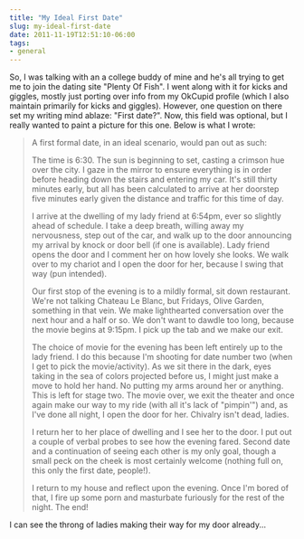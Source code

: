 ```yaml
---
title: "My Ideal First Date"
slug: my-ideal-first-date
date: 2011-11-19T12:51:10-06:00
tags:
- general
---
```

So, I was talking with an a college buddy of mine and he's all trying to get me to join the dating site "Plenty Of Fish". I went along with it for kicks and giggles, mostly just porting over info from my OkCupid profile (which I also maintain primarily for kicks and giggles). However, one question on there set my writing mind ablaze: "First date?". Now, this field was optional, but I really wanted to paint a picture for this one. Below is what I wrote:

> A first formal date, in an ideal scenario, would pan out as such:
> 
> The time is 6:30. The sun is beginning to set, casting a crimson hue over the city. I gaze in the mirror to ensure everything is in order before heading down the stairs and entering my car. It's still thirty minutes early, but all has been calculated to arrive at her doorstep five minutes early given the distance and traffic for this time of day.
> 
> I arrive at the dwelling of my lady friend at 6:54pm, ever so slightly ahead of schedule. I take a deep breath, willing away my nervousness, step out of the car, and walk up to the door announcing my arrival by knock or door bell (if one is available). Lady friend opens the door and I comment her on how lovely she looks. We walk over to my chariot and I open the door for her, because I swing that way (pun intended).
> 
> Our first stop of the evening is to a mildly formal, sit down restaurant. We're not talking Chateau Le Blanc, but Fridays, Olive Garden, something in that vein. We make lighthearted conversation over the next hour and a half or so. We don't want to dawdle too long, because the movie begins at 9:15pm. I pick up the tab and we make our exit.
> 
> The choice of movie for the evening has been left entirely up to the lady friend. I do this because I'm shooting for date number two (when I get to pick the movie/activity). As we sit there in the dark, eyes taking in the sea of colors projected before us, I might just make a move to hold her hand. No putting my arms around her or anything. This is left for stage two. The movie over, we exit the theater and once again make our way to my ride (with all it's lack of "pimpin'") and, as I've done all night, I open the door for her. Chivalry isn't dead, ladies.
> 
> I return her to her place of dwelling and I see her to the door. I put out a couple of verbal probes to see how the evening fared. Second date and a continuation of seeing each other is my only goal, though a small peck on the cheek is most certainly welcome (nothing full on, this only the first date, people!).
> 
> I return to my house and reflect upon the evening. Once I'm bored of that, I fire up some porn and masturbate furiously for the rest of the night. The end!

I can see the throng of ladies making their way for my door already...
